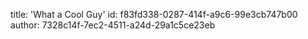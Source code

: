 title: 'What a Cool Guy'
id: f83fd338-0287-414f-a9c6-99e3cb747b00
author: 7328c14f-7ec2-4511-a24d-29a1c5ce23eb
